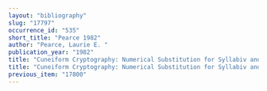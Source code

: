 ```yaml
---
layout: "bibliography"
slug: "17797"
occurrence_id: "535"
short_title: "Pearce 1982"
author: "Pearce, Laurie E. "
publication_year: "1982"
title: "Cuneiform Cryptography: Numerical Substitution for Syllabiv and Logographic Signs"
title: "Cuneiform Cryptography: Numerical Substitution for Syllabiv and Logographic Signs"
previous_item: "17800"
---
```

